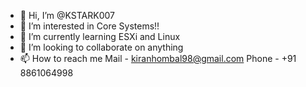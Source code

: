 - 👋 Hi, I’m @KSTARK007
- 👀 I’m interested in Core Systems!!
- 🌱 I’m currently learning ESXi and Linux
- 💞️ I’m looking to collaborate on anything
- 📫 How to reach me 
 Mail - kiranhombal98@gmail.com
 Phone - +91 8861064998
